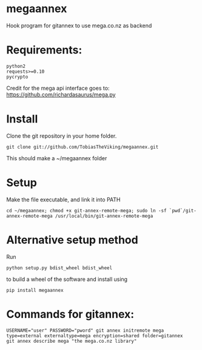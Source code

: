 megaannex
=========

Hook program for gitannex to use mega.co.nz as backend

# Requirements:

    python2
    requests>=0.10
    pycrypto

Credit for the mega api interface goes to: https://github.com/richardasaurus/mega.py 

# Install
Clone the git repository in your home folder.

    git clone git://github.com/TobiasTheViking/megaannex.git 

This should make a ~/megaannex folder

# Setup
Make the file executable, and link it into PATH

    cd ~/megaannex; chmod +x git-annex-remote-mega; sudo ln -sf `pwd`/git-annex-remote-mega /usr/local/bin/git-annex-remote-mega

# Alternative setup method
Run 

    python setup.py bdist_wheel bdist_wheel

to build a wheel of the software and install using

    pip install megaannex

# Commands for gitannex:

    USERNAME="user" PASSWORD="pword" git annex initremote mega type=external externaltype=mega encryption=shared folder=gitannex
    git annex describe mega "the mega.co.nz library"
